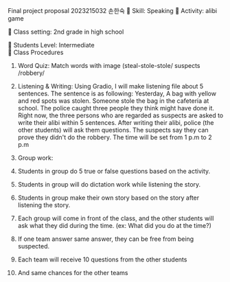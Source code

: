 Final project proposal 
                                    2023215032 손한숙 
	Skill: Speaking 
	Activity: alibi game

	Class setting: 2nd grade in high school 

	Students Level: Intermediate  
	Class Procedures
1.	Word Quiz: Match words with image 
(steal-stole-stole/ suspects /robbery/
2.	Listening & Writing: Using Gradio, I will make listening file about 5 sentences. 
The sentence is as following: 
Yesterday, A bag with yellow and red spots was stolen. Someone stole the bag in the cafeteria at school. The police caught three people they think might have done it. Right now, the three persons who are regarded as suspects are asked to write their alibi within 5 sentences. After writing their alibi, police (the other students) will ask them questions. The suspects say they can prove they didn't do the robbery. The time will be set from 1 p.m to 2 p.m

3.	Group work: 
1.	Students in group do 5 true or false questions based on the activity. 
2.	Students in group will do dictation work while listening the story. 
3.	Students in group make their own story based on the story after listening the story. 
4.	Each group will come in front of the class, and the other students will ask what they did during the time. (ex: What did you do at the time?)
5.	If one team answer same answer, they can be free from being suspected.
6.	Each team will receive 10 questions from the other students
7.	And same chances for the other teams



